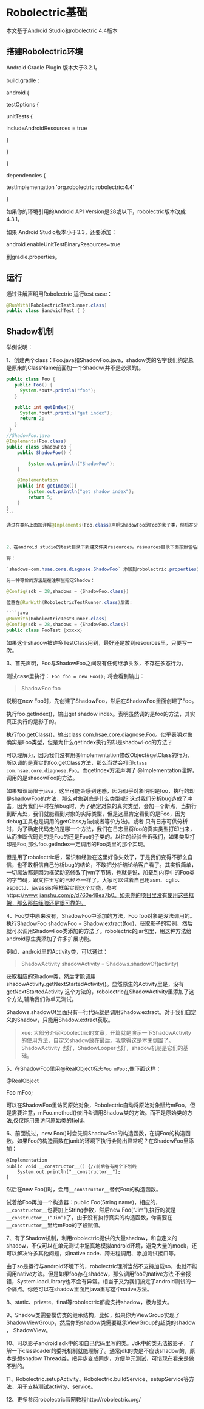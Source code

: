# Robolectric基础

本文基于Android Studio和robolectric 4.4版本

## 搭建Robolectric环境

Android Gradle Plugin 版本大于3.2.1。

build.gradle：

android {

 testOptions {

  unitTests {

   includeAndroidResources = true

  }

 }

}

 

dependencies {

 testImplementation 'org.robolectric:robolectric:4.4'

}

如果你的环境引用的Android API Version是28或以下，robolectric版本改成4.3.1。

如果 Android Studio版本小于3.3，还要添加：

android.enableUnitTestBinaryResources=true

到gradle.properties。

 

## 运行

通过注解声明用Robolectric 运行test case：
````java
@RunWith(RobolectricTestRunner.class)
public class SandwichTest { } 
````

## Shadow机制

举例说明：

1、创建两个class：Foo.java和ShadowFoo.java，shadow类的名字我们约定总是原来的ClassName前面加一个Shadow(并不是必须的)。

````java
public class Foo {
   public Foo() {
     System.*out*.println("foo");
   }

   public int getIndex(){
     System.*out*.println("get index");
     return 2;
   }
 }
//ShadowFoo.java
@Implements(Foo.class)
public class ShadowFoo {
    public ShadowFoo() {

        System.out.println("ShadowFoo");
    }

    @Implementation
    public int getIndex(){
        System.out.println("get shadow index");
        return 5;
    }
}
```

通过在类名上面加注解@Implements(Foo.class)声明ShadowFoo是Foo的影子类，然后在ShadowFoo里面重新实现getIndex方法，在方法名上添加注解@Implementation。

 

2、在android studio的test目录下新建文件夹resources。resources目录下面按照包名新建目录，然后新建文件robolectric.properties，robolectric会自动扫描从根目录到包路径的每个目录。也就是说robolectric.properties文件可以放在resources目录、resources\com目录、resources\com\hsae目录等。

将：

`shadows=com.hsae.core.diagnose.ShadowFoo` 添加到robolectric.properties文件里面。

另一种等价的方法是在注解里指定Shadow：

@Config(sdk = 28,shadows = {ShadowFoo.class})

位置在@RunWith(RobolectricTestRunner.class)后面:

````java
@RunWith(RobolectricTestRunner.class)
@Config(sdk = 28,shadows = {ShadowFoo.class})
public class FooTest {xxxxx}
````

如果这个shadow被许多TestClass用到，最好还是放到resources里，只要写一次。

 

3、首先声明，Foo与ShadowFoo之间没有任何继承关系，不存在多态行为。

测试case里执行：
`Foo foo = new Foo();`
将会看到输出：

>  ShadowFoo
>  foo

说明在new Foo时，先创建了ShadowFoo，然后在ShadowFoo里面创建了Foo。

 

执行foo.getIndex()，输出get shadow index。表明虽然调的是foo的方法，其实真正执行的是影子的。

执行foo.getClass()，输出class com.hsae.core.diagnose.Foo。似乎表明对象确实是Foo类型，但是为什么getIndex执行的却是shadowFoo的方法？

可以理解为，因为我们没有用@Implementation修改Object#getClass的行为，所以调的是真实的foo.getClass方法，那么当然会打印`class com.hsae.core.diagnose.Foo`。而getIndex方法声明了 @Implementation注解，调用的是shadowFoo的方法。

如果知识局限于java，这里可能会感到迷惑，因为似乎对象明明是foo，执行的却是shadowFoo的方法，那么对象到底是什么类型呢? 这对我们分析bug造成了冲击，因为我们平时在解bug时，为了确定对象的真实类型，会加一个断点，当执行到断点处，我们就能看到对象的实际类型，但是这里肯定看到的是Foo，因为debug工具也是调用的getClass方法(或者等价方法)。或者 只有日志可供分析时，为了确定代码走的是哪一个方法，我们在日志里将foo的真实类型打印出来，从而推断代码走的是Foo的还是Foo的子类的。以往的经验告诉我们，如果类型打印是Foo,那么foo.getIndex一定调用的Foo类里的那个实现。

但是用了robolectric后，常识和经验在这里好像失效了，于是我们变得不那么自信，也不敢相信自己分析bug的结论，不敢把分析结论给客户看了。其实很简单，一切魔法都是因为框架动态修改了jvm字节码，也就是说，加载到内存中的Foo类的字节码，跟文件里写的已经不一样了。大家可以试着自己用asm、cglib、aspectJ、javassist等框架实现这个功能，参考https://www.jianshu.com/p/d760e48ea7b0。如果你的项目里没有使用这些框架，那么那些经验还是很可靠的。

 

4、Foo类中原来没有，ShadowFoo中添加的方法，Foo foo对象是没法调用的。执行ShadowFoo shadowFoo = Shadow.extract(foo)，获取影子的实例，然后就可以调用ShadowFoo类添加的方法了。robolectric的jar包里，用这种方法给android原生类添加了许多扩展功能。

  例如，android里的Activity类，可以通过：

> ShadowActivity shadowActivity = Shadows.shadowOf(activity)

获取相应的Shadow类，然后才能调用shadowActivity.getNextStartedActivity()。显然原生的Activity里是，没有getNextStartedActivity 这个方法的，robolectric在ShadowActivity里添加了这个方法,辅助我们做单元测试。

Shadows.shadowOf里面只有一行代码就是调用Shadow.extract。对于我们自定义的Shadow，只能用Shadow.extract获取。

> xue: 大部分介绍Robolectric的文章，开篇就是演示一下ShadowActivity 的使用方法，自定义shadow放在最后。我觉得这是本末倒置了。ShadowActivity 也好，ShadowLooper也好，shadow机制是它们的基础。

 

5、在ShadowFoo里用@RealObject标志`Foo mFoo;`,像下面这样：

@RealObject

Foo mFoo;

可以在ShadowFoo里访问原始对象，Robolectric自动将原始对象赋给mFoo，但是需要注意，mFoo.method()依旧会调用Shadow类的方法。而不是原始类的方法,仅仅能用来访问原始类的field。

 

6、前面说过，new Foo()时会先调ShadowFoo的构造函数，在调Foo的构造函数。如果Foo的构造函数在junit的环境下执行会抛出异常呢？在ShadowFoo里添加：

```
@Implementation
public void __constructor__() {//前后各有两个下划线
    System.out.println("__constructor__");
}
```

 然后在new Foo()时，会用`__constructor__`替代Foo的构造函数。

试着给Foo再加一个构造器：public Foo(String name)，相应的，`__constructor__`也要加上String参数，然后new Foo(“Jim”),执行的就是`__constructor__(“Jim”)`了，由于没有执行真实的构造函数，你需要在`__constructor__`里给mFoo的字段赋值。




7、有了Shadow机制，利用robolectric提供的大量shadow，和自定义的shadow，不仅可以在单元测试中逼真地模拟android环境，避免大量的mock，还可以解决许多其他问题，如native code、跨进程调用、添加测试接口等。

由于so是运行与android环境下的，robolectric理所当然不支持加载so，也就不能调用native方法。但是如果foo存在shadow，那么调用foo的native方法 不会报错，System.loadLibrary也不会有异常。相当于又为我们搞定了android测试的一个痛点。你还可以在shadow里面用java重写这个native方法。



8、static、private、final等robolectric都能支持shadow，极为强大。



9、Shadow类需要模仿类的继承结构，比如，如果你为ViewGroup实现了ShadowViewGroup，然后你的shadow类需要继承ViewGroup的超类的shadow ， ShadowView。



10、可以影子android sdk中的和自己代码里写的类。Jdk中的类无法被影子，了解一下classloader的委托机制就能理解了。通常jdk的类是不应该shadow的，原本是想shadow Thread类，把异步变成同步，方便单元测试，可惜现在看来是做不到的。



11、Robolectric.setupActivity、Robolectric.buildService、setupService等方法，用于支持测试activity、service。




12、更多参阅robolectric官网教程http://robolectric.org/